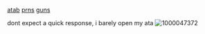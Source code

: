 [atab](https://sceoul.atabook.org/) [prns](https://en.pronouns.page/@sceoul) [guns](https://guns.lol/sloth67)

dont expect a quick response, i barely open my ata 
![1000047372](https://github.com/user-attachments/assets/fe76d039-c4aa-45f4-8f6b-2dac76976b88)




